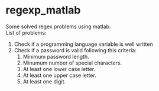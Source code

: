 # regexp_matlab
Some solved regex problems using matlab.<br>
List of problems:
1. Check if a programming language variable is well written
2. Check if a password is valid following this criteria:<br>
    1. Minimum password length.
    2. Minumum number of special characters.
    3. At least one lower case letter.
    4. At least one upper case letter.
    5. At least one digit.
